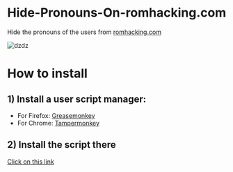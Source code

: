 # Hide-Pronouns-On-romhacking.com
Hide the pronouns of the users from [romhacking.com](https://romhacking.com/)

![dzdz](https://github.com/BadisG/Hide-Pronouns-On-romhacking.com/assets/110173477/0a03e534-c727-48ec-bd10-13133943bb5e)


# How to install
## 1) Install a user script manager:
   - For Firefox: [Greasemonkey](https://addons.mozilla.org/fr/firefox/addon/greasemonkey/)
   - For Chrome: [Tampermonkey](https://chromewebstore.google.com/detail/tampermonkey/dhdgffkkebhmkfjojejmpbldmpobfkfo?hl=fr)


## 2) Install the script there
[Click on this link](https://github.com/BadisG/Hide-Pronouns-On-romhacking.com/raw/main/main.user.js)
